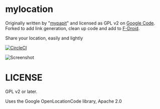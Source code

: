 # mylocation
Originally written by "[mypapit](https://blog.mypapit.net/)" and licensed as GPL v2 on [Google Code](https://web.archive.org/web/20151127114034/https://code.google.com/p/mylocation/). Forked to add link generation, clean up code and add to [F-Droid](https://f-droid.org/repository/browse/?fdcategory=Navigation&fdid=net.mypapit.mobile.myposition&fdpage=3).

Share your location, easily and lightly

[![CircleCI](https://circleci.com/gh/gjedeer/mylocation/tree/master.svg?style=svg)](https://circleci.com/gh/gjedeer/mylocation/tree/master)

![Screenshot](https://f.gdr.name/mylocation.png)

# LICENSE

GPL v2 or later.

Uses the Google OpenLocationCode library, Apache 2.0
